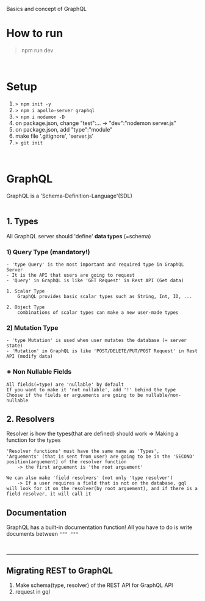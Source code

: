 Basics and concept of GraphQL

# How to run
> npm run dev

<br>

# Setup
1. `> npm init -y`
2. `> npm i apollo-server graphql`
3. `> npm i nodemon -D`
4. on package.json, change "test":... -> "dev":"nodemon server.js"
4. on package.json, add "type":"module"
5. make file '.gitignore', 'server.js'
6. `> git init`

<br>

# GraphQL
GraphQL is a 'Schema-Definition-Language'(SDL)<br>
<br>

## 1. Types
All GraphQL server should 'define' <b>data types</b> (=schema)
### 1) Query Type (mandatory!)
    - 'type Query' is the most important and required type in GraphQL Server
    - It is the API that users are going to request
    - 'Query' in GraphQL is like 'GET Request' in Rest API (Get data)

    1. Scalar Type
        GraphQL provides basic scalar types such as String, Int, ID, ...
    
    2. Object Type
        combinations of scalar types can make a new user-made types

### 2) Mutation Type
    - 'type Mutation' is used when user mutates the database (= server state)
    - 'Mutation' in GraphQL is like 'POST/DELETE/PUT/POST Request' in Rest API (modify data)

### ※ Non Nullable Fields
    All fields(=type) are 'nullable' by default
    If you want to make it 'not nullable', add '!' behind the type
    Choose if the fields or arguements are going to be nullable/non-nullable

## 2. Resolvers
Resolver is how the types(that are defined) should work
=> Making a function for the types

    'Resolver functions' must have the same name as 'Types',
    'Arguements' (that is sent from user) are going to be in the 'SECOND' position(arguement) of the resolver function
        -> the first arguement is 'the root arguement'

    We can also make 'field resolvers' (not only 'type resolver')
        -> If a user requires a field that is not on the database, gql will look for it on the resolver(by root arguement), and if there is a field resolver, it will call it

## Documentation
GraphQL has a built-in documentation function!
All you have to do is write documents between `""" """`

<br>

---
## Migrating REST to GraphQL
1. Make schema(type, resolver) of the REST API for GraphQL API
2. request in gql